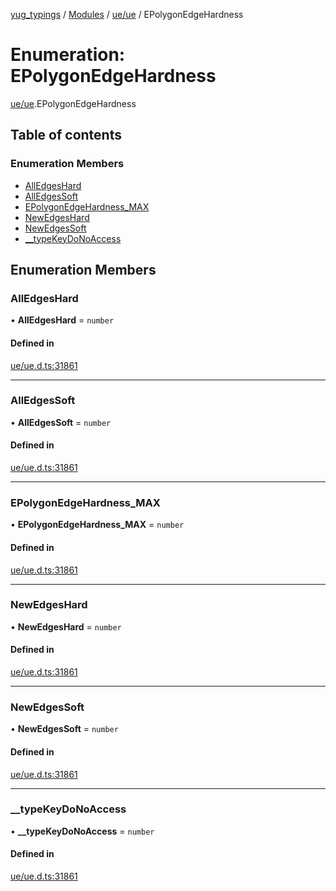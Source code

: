 [yug_typings](../README.md) / [Modules](../modules.md) / [ue/ue](../modules/ue_ue.md) / EPolygonEdgeHardness

# Enumeration: EPolygonEdgeHardness

[ue/ue](../modules/ue_ue.md).EPolygonEdgeHardness

## Table of contents

### Enumeration Members

- [AllEdgesHard](ue_ue.EPolygonEdgeHardness.md#alledgeshard)
- [AllEdgesSoft](ue_ue.EPolygonEdgeHardness.md#alledgessoft)
- [EPolygonEdgeHardness\_MAX](ue_ue.EPolygonEdgeHardness.md#epolygonedgehardness_max)
- [NewEdgesHard](ue_ue.EPolygonEdgeHardness.md#newedgeshard)
- [NewEdgesSoft](ue_ue.EPolygonEdgeHardness.md#newedgessoft)
- [\_\_typeKeyDoNoAccess](ue_ue.EPolygonEdgeHardness.md#__typekeydonoaccess)

## Enumeration Members

### AllEdgesHard

• **AllEdgesHard** = `number`

#### Defined in

[ue/ue.d.ts:31861](https://github.com/YugMetaverse/yug_typings/blob/b7d9b19/ue/ue.d.ts#L31861)

___

### AllEdgesSoft

• **AllEdgesSoft** = `number`

#### Defined in

[ue/ue.d.ts:31861](https://github.com/YugMetaverse/yug_typings/blob/b7d9b19/ue/ue.d.ts#L31861)

___

### EPolygonEdgeHardness\_MAX

• **EPolygonEdgeHardness\_MAX** = `number`

#### Defined in

[ue/ue.d.ts:31861](https://github.com/YugMetaverse/yug_typings/blob/b7d9b19/ue/ue.d.ts#L31861)

___

### NewEdgesHard

• **NewEdgesHard** = `number`

#### Defined in

[ue/ue.d.ts:31861](https://github.com/YugMetaverse/yug_typings/blob/b7d9b19/ue/ue.d.ts#L31861)

___

### NewEdgesSoft

• **NewEdgesSoft** = `number`

#### Defined in

[ue/ue.d.ts:31861](https://github.com/YugMetaverse/yug_typings/blob/b7d9b19/ue/ue.d.ts#L31861)

___

### \_\_typeKeyDoNoAccess

• **\_\_typeKeyDoNoAccess** = `number`

#### Defined in

[ue/ue.d.ts:31861](https://github.com/YugMetaverse/yug_typings/blob/b7d9b19/ue/ue.d.ts#L31861)
